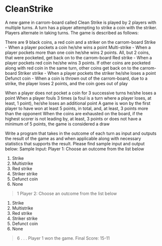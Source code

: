 # CleanStrike
A new game in carrom-board called ​Clean Strike is played by 2 players with multiple ​turn​s. A turn has a player attempting to strike a coin with the striker. Players alternate in taking turns. The game is described as follows:

There are 9 black coins, a red coin and a striker on the carrom-board
  Strike​ - When a player pockets a coin he/she wins a point
  Multi-strike - When a player pockets more than one coin he/she wins 2 points. All, but 2 coins, that were pocketed, get back on to the carrom-board
  Red strike - When a player pockets red coin he/she wins 3 points. If other coins are pocketed along with red coin in the same turn, other coins get back on to the
carrom-board
 Striker strike​ - When a player pockets the striker he/she loses a point
 Defunct coin - When a coin is thrown out of the carrom-board, due to a strike, the player loses 2 points, and the coin goes out of play
 
 When a player does not pocket a coin for 3 successive turns he/she loses a point
 When a player fouls 3 times (a ​foul is a turn where a player loses, at least, 1 point), he/she loses an additional point
 A game is won by the first player to have won at least 5 points, in total, and, at least, 3 points more than the opponent
 When the coins are exhausted on the board, if the highest scorer is not leading by, at least, 3 points or does not have a minimum of 5 points, the game is considered a draw
 
Write a program that takes in the outcome of each turn as input and outputs the result of the game as and when applicable along with necessary statistics that supports the result. Please find sample input and output below:
Sample Input:
Player 1: Choose an outcome from the list below
1. Strike
2. Multistrike
3. Red strike
4. Striker strike
5. Defunct coin
6. None
> 1
Player 2: Choose an outcome from the list below
1. Strike
2. Multistrike
3. Red strike
4. Striker strike
5. Defunct coin
6. None
> 6
.
.
.
Player 1 won the game. Final Score: 15-11
